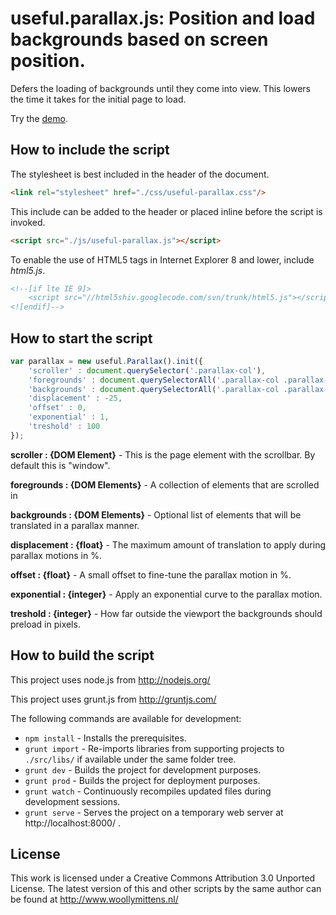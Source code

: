 # useful.parallax.js: Position and load backgrounds based on screen position.

Defers the loading of backgrounds until they come into view. This lowers the time it takes for the initial page to load.

Try the <a href="http://www.woollymittens.nl/useful/default.php?url=useful-parallax">demo</a>.

## How to include the script

The stylesheet is best included in the header of the document.

```html
<link rel="stylesheet" href="./css/useful-parallax.css"/>
```

This include can be added to the header or placed inline before the script is invoked.

```html
<script src="./js/useful-parallax.js"></script>
```

To enable the use of HTML5 tags in Internet Explorer 8 and lower, include *html5.js*.

```html
<!--[if lte IE 9]>
	<script src="//html5shiv.googlecode.com/svn/trunk/html5.js"></script>
<![endif]-->
```

## How to start the script

```javascript
var parallax = new useful.Parallax().init({
	'scroller' : document.querySelector('.parallax-col'),
	'foregrounds' : document.querySelectorAll('.parallax-col .parallax-row'),
	'backgrounds' : document.querySelectorAll('.parallax-col .parallax-row .parallax-bg'),
	'displacement' : -25,
	'offset' : 0,
	'exponential' : 1,
	'treshold' : 100
});
```

**scroller : {DOM Element}** - This is the page element with the scrollbar. By default this is "window".

**foregrounds : {DOM Elements}** - A collection of elements that are scrolled in

**backgrounds : {DOM Elements}** - Optional list of elements that will be translated in a parallax manner.

**displacement : {float}** - The maximum amount of translation to apply during parallax motions in %.

**offset : {float}** - A small offset to fine-tune the parallax motion in %.

**exponential : {integer}** - Apply an exponential curve to the parallax motion.

**treshold : {integer}** - How far outside the viewport the backgrounds should preload in pixels.

## How to build the script

This project uses node.js from http://nodejs.org/

This project uses grunt.js from http://gruntjs.com/

The following commands are available for development:
+ `npm install` - Installs the prerequisites.
+ `grunt import` - Re-imports libraries from supporting projects to `./src/libs/` if available under the same folder tree.
+ `grunt dev` - Builds the project for development purposes.
+ `grunt prod` - Builds the project for deployment purposes.
+ `grunt watch` - Continuously recompiles updated files during development sessions.
+ `grunt serve` - Serves the project on a temporary web server at http://localhost:8000/ .

## License

This work is licensed under a Creative Commons Attribution 3.0 Unported License. The latest version of this and other scripts by the same author can be found at http://www.woollymittens.nl/
